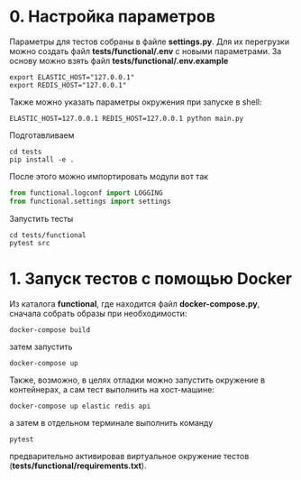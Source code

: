 # 0. Настройка параметров  

Параметры для тестов собраны в файле **settings.py**.
Для их перегрузки можно создать файл **tests/functional/.env** с новыми параметрами. За основу можно взять файл **tests/functional/.env.example**
```dotenv
export ELASTIC_HOST="127.0.0.1"
export REDIS_HOST="127.0.0.1"
```
Также можно указать параметры окружения при запуске в shell:
```shell
ELASTIC_HOST=127.0.0.1 REDIS_HOST=127.0.0.1 python main.py
```

Подготавливаем

```shell
cd tests
pip install -e .
```

После этого можно импортировать модули вот так

```python
from functional.logconf import LOGGING
from functional.settings import settings
```

Запустить тесты

```shell
cd tests/functional
pytest src
```

# 1. Запуск тестов с помощью Docker

Из каталога **functional**, где находится файл **docker-compose.py**, сначала собрать образы при необходимости:

```shell
docker-compose build
```

затем запустить

```shell
docker-compose up
```

Также, возможно, в целях отладки можно запустить окружение в контейнерах, а сам тест выполнить на хост-машине:

```shell
docker-compose up elastic redis api
```

а затем в отдельном терминале выполнить команду

```shell
pytest
```

предварительно активировав виртуальное окружение тестов (**tests/functional/requirements.txt**).
